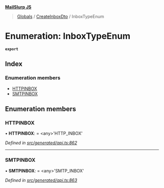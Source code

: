 **[MailSlurp JS](../README.md)**

> [Globals](../README.md) / [CreateInboxDto](../modules/createinboxdto.md) / InboxTypeEnum

# Enumeration: InboxTypeEnum

**`export`** 

## Index

### Enumeration members

* [HTTPINBOX](createinboxdto.inboxtypeenum.md#httpinbox)
* [SMTPINBOX](createinboxdto.inboxtypeenum.md#smtpinbox)

## Enumeration members

### HTTPINBOX

•  **HTTPINBOX**:  = \<any>'HTTP\_INBOX'

*Defined in [src/generated/api.ts:862](https://github.com/mailslurp/mailslurp-client/blob/e4d4355/src/generated/api.ts#L862)*

___

### SMTPINBOX

•  **SMTPINBOX**:  = \<any>'SMTP\_INBOX'

*Defined in [src/generated/api.ts:863](https://github.com/mailslurp/mailslurp-client/blob/e4d4355/src/generated/api.ts#L863)*
